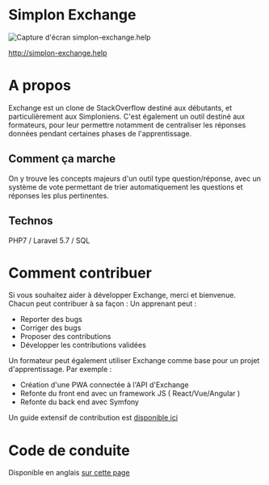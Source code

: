 # Simplon Exchange
![Capture d'écran simplon-exchange.help](https://gitlab.com/simplon-roanne/exchange/raw/master/screenshot.jpg)

http://simplon-exchange.help

# A propos

Exchange est un clone de StackOverflow destiné aux débutants, et particulièrement aux Simploniens.
C'est également un outil destiné aux formateurs, pour leur permettre notamment de centraliser les réponses données pendant certaines phases de l'apprentissage.

## Comment ça marche
On y trouve les concepts majeurs d'un outil type question/réponse, avec un système de vote permettant de trier automatiquement les questions et réponses les plus pertinentes.

## Technos

PHP7 / Laravel 5.7 / SQL

# Comment contribuer 

Si vous souhaitez aider à développer Exchange, merci et bienvenue. Chacun peut contribuer à sa façon :
Un apprenant peut :
- Reporter des bugs
- Corriger des bugs
- Proposer des contributions
- Développer les contributions validées

Un formateur peut également utiliser Exchange comme base pour un projet d'apprentissage. Par exemple :
- Création d'une PWA connectée à l'API d'Exchange
- Refonte du front end avec un framework JS ( React/Vue/Angular )
- Refonte du back end avec Symfony

Un guide extensif de contribution est [disponible ici](https://gitlab.com/simplon-roanne/exchange/blob/master/CONTRIBUTING.md)

# Code de conduite

Disponible en anglais  [sur cette page](https://gitlab.com/simplon-roanne/exchange/blob/master/CODE-OF-CONDUCT.md)